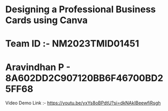 # Designing a Professional Business Cards using Canva
# Team ID :- NM2023TMID01451
# Aravindhan P - 8A602DD2C907120BB6F46700BD25FF68
Video Demo Link :- https://youtu.be/yxYs8oBPdtU?si=dkNAkIBeewfiRsgh
